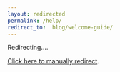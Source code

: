 ```yaml
---
layout: redirected
permalink: /help/
redirect_to:  blog/welcome-guide/
---
```


Redirecting....

[Click here to manually redirect](https://parade.events/blog/welcome-guide).
